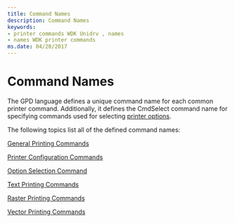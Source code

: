 ```yaml
---
title: Command Names
description: Command Names
keywords:
- printer commands WDK Unidrv , names
- names WDK printer commands
ms.date: 04/20/2017
---
```


# Command Names





The GPD language defines a unique command name for each common printer command. Additionally, it defines the CmdSelect command name for specifying commands used for selecting [printer options](printer-options.md).

The following topics list all of the defined command names:

[General Printing Commands](general-printing-commands.md)

[Printer Configuration Commands](printer-configuration-commands.md)

[Option Selection Command](option-selection-command.md)

[Text Printing Commands](text-printing-commands.md)

[Raster Printing Commands](raster-printing-commands.md)

[Vector Printing Commands](vector-printing-commands.md)

 

 




